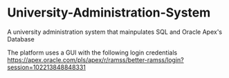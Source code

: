 # University-Administration-System
A university administration system that mainpulates SQL and Oracle Apex's Database

The platform uses a GUI with the following login credentials
https://apex.oracle.com/pls/apex/r/ramss/better-ramss/login?session=102213848848331



